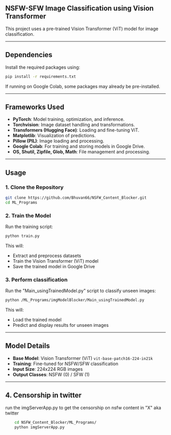 ## NSFW-SFW Image Classification using Vision Transformer

This project uses a pre-trained Vision Transformer (ViT) model for image classification.

---

## Dependencies

Install the required packages using:

```bash
pip install -r requirements.txt
```

If running on Google Colab, some packages may already be pre-installed.

---

## Frameworks Used

- **PyTorch**: Model training, optimization, and inference.
- **Torchvision**: Image dataset handling and transformations.
- **Transformers (Hugging Face)**: Loading and fine-tuning ViT.
- **Matplotlib**: Visualization of predictions.
- **Pillow (PIL)**: Image loading and processing.
- **Google Colab**: For training and storing models in Google Drive.
- **OS, Shutil, Zipfile, Glob, Math**: File management and processing.

---

## Usage

### 1. Clone the Repository

```bash
git clone https://github.com/Bhuvan66/NSFW_Content_Blocker.git
cd ML_Programs
```

### 2. Train the Model

Run the training script:

```bash
python train.py
```

This will:
- Extract and preprocess datasets
- Train the Vision Transformer (ViT) model
- Save the trained model in Google Drive

### 3. Perform classification

Run the "Main_usingTrainedModel.py" script to classify unseen images:

```bash
python /ML_Programs/imgModelBlocker/Main_usingTrainedModel.py
```

This will:
- Load the trained model
- Predict and display results for unseen images

---

## Model Details

- **Base Model**: Vision Transformer (ViT) `vit-base-patch16-224-in21k`
- **Training**: Fine-tuned for NSFW/SFW classification
- **Input Size**: 224x224 RGB images
- **Output Classes**: NSFW (0) / SFW (1)

---

## 4. Censorship in twitter

run the imgServerApp.py to get the censorship on nsfw content in "X" aka twitter

```bash
    cd NSFW_Content_Blocker/ML_Programs/
    python imgServerApp.py
```